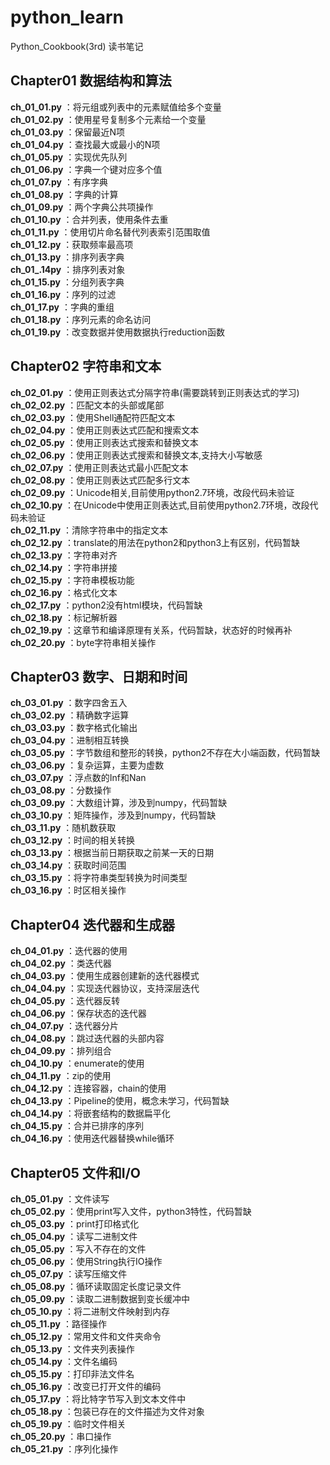 # python_learn

Python_Cookbook(3rd) 读书笔记

## Chapter01 数据结构和算法

**ch_01_01.py** ：将元组或列表中的元素赋值给多个变量<br>
**ch_01_02.py** ：使用星号复制多个元素给一个变量<br>
**ch_01_03.py** ：保留最近N项<br>
**ch_01_04.py** ：查找最大或最小的N项<br>
**ch_01_05.py** ：实现优先队列<br>
**ch_01_06.py** ：字典一个键对应多个值<br>
**ch_01_07.py** ：有序字典<br>
**ch_01_08.py** ：字典的计算<br>
**ch_01_09.py** ：两个字典公共项操作<br>
**ch_01_10.py** ：合并列表，使用条件去重<br>
**ch_01_11.py** ：使用切片命名替代列表索引范围取值<br>
**ch_01_12.py** ：获取频率最高项<br>
**ch_01_13.py** ：排序列表字典<br>
**ch_01_.14py** ：排序列表对象<br>
**ch_01_15.py** ：分组列表字典<br>
**ch_01_16.py** ：序列的过滤<br>
**ch_01_17.py** ：字典的重组<br>
**ch_01_18.py** ：序列元素的命名访问<br>
**ch_01_19.py** ：改变数据并使用数据执行reduction函数<br>

## Chapter02 字符串和文本

**ch_02_01.py** ：使用正则表达式分隔字符串(需要跳转到正则表达式的学习)<br>
**ch_02_02.py** ：匹配文本的头部或尾部<br>
**ch_02_03.py** ：使用Shell通配符匹配文本<br>
**ch_02_04.py** ：使用正则表达式匹配和搜索文本<br>
**ch_02_05.py** ：使用正则表达式搜索和替换文本<br>
**ch_02_06.py** ：使用正则表达式搜索和替换文本,支持大小写敏感<br>
**ch_02_07.py** ：使用正则表达式最小匹配文本<br>
**ch_02_08.py** ：使用正则表达式匹配多行文本<br>
**ch_02_09.py** ：Unicode相关,目前使用python2.7环境，改段代码未验证<br>
**ch_02_10.py** ：在Unicode中使用正则表达式,目前使用python2.7环境，改段代码未验证<br>
**ch_02_11.py** ：清除字符串中的指定文本<br>
**ch_02_12.py** ：translate的用法在python2和python3上有区别，代码暂缺<br>
**ch_02_13.py** ：字符串对齐<br>
**ch_02_14.py** ：字符串拼接<br>
**ch_02_15.py** ：字符串模板功能<br>
**ch_02_16.py** ：格式化文本<br>
**ch_02_17.py** ：python2没有html模块，代码暂缺<br>
**ch_02_18.py** ：标记解析器<br>
**ch_02_19.py** ：这章节和编译原理有关系，代码暂缺，状态好的时候再补<br>
**ch_02_20.py** ：byte字符串相关操作<br>

## Chapter03 数字、日期和时间

**ch_03_01.py** ：数字四舍五入<br>
**ch_03_02.py** ：精确数字运算<br>
**ch_03_03.py** ：数字格式化输出<br>
**ch_03_04.py** ：进制相互转换<br>
**ch_03_05.py** ：字节数组和整形的转换，python2不存在大小端函数，代码暂缺<br>
**ch_03_06.py** ：复杂运算，主要为虚数<br>
**ch_03_07.py** ：浮点数的Inf和Nan<br>
**ch_03_08.py** ：分数操作<br>
**ch_03_09.py** ：大数组计算，涉及到numpy，代码暂缺<br>
**ch_03_10.py** ：矩阵操作，涉及到numpy，代码暂缺<br>
**ch_03_11.py** ：随机数获取<br>
**ch_03_12.py** ：时间的相关转换<br>
**ch_03_13.py** ：根据当前日期获取之前某一天的日期<br>
**ch_03_14.py** ：获取时间范围<br>
**ch_03_15.py** ：将字符串类型转换为时间类型<br>
**ch_03_16.py** ：时区相关操作<br>

## Chapter04 迭代器和生成器

**ch_04_01.py** ：迭代器的使用<br>
**ch_04_02.py** ：类迭代器<br>
**ch_04_03.py** ：使用生成器创建新的迭代器模式<br>
**ch_04_04.py** ：实现迭代器协议，支持深层迭代<br>
**ch_04_05.py** ：迭代器反转<br>
**ch_04_06.py** ：保存状态的迭代器<br>
**ch_04_07.py** ：迭代器分片<br>
**ch_04_08.py** ：跳过迭代器的头部内容<br>
**ch_04_09.py** ：排列组合<br>
**ch_04_10.py** ：enumerate的使用<br>
**ch_04_11.py** ：zip的使用<br>
**ch_04_12.py** ：连接容器，chain的使用<br>
**ch_04_13.py** ：Pipeline的使用，概念未学习，代码暂缺<br>
**ch_04_14.py** ：将嵌套结构的数据扁平化<br>
**ch_04_15.py** ：合并已排序的序列<br>
**ch_04_16.py** ：使用迭代器替换while循环<br>

## Chapter05 文件和I/O

**ch_05_01.py** ：文件读写<br>
**ch_05_02.py** ：使用print写入文件，python3特性，代码暂缺<br>
**ch_05_03.py** ：print打印格式化<br>
**ch_05_04.py** ：读写二进制文件<br>
**ch_05_05.py** ：写入不存在的文件<br>
**ch_05_06.py** ：使用String执行IO操作<br>
**ch_05_07.py** ：读写压缩文件<br>
**ch_05_08.py** ：循环读取固定长度记录文件<br>
**ch_05_09.py** ：读取二进制数据到变长缓冲中<br>
**ch_05_10.py** ：将二进制文件映射到内存<br>
**ch_05_11.py** ：路径操作<br>
**ch_05_12.py** ：常用文件和文件夹命令<br>
**ch_05_13.py** ：文件夹列表操作<br>
**ch_05_14.py** ：文件名编码<br>
**ch_05_15.py** ：打印非法文件名<br>
**ch_05_16.py** ：改变已打开文件的编码<br>
**ch_05_17.py** ：将比特字节写入到文本文件中<br>
**ch_05_18.py** ：包装已存在的文件描述为文件对象<br>
**ch_05_19.py** ：临时文件相关<br>
**ch_05_20.py** ：串口操作<br>
**ch_05_21.py** ：序列化操作<br>